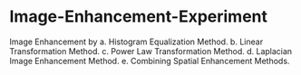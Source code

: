 # Image-Enhancement-Experiment
Image Enhancement by a. Histogram Equalization Method. b. Linear Transformation Method. c. Power Law Transformation Method. d. Laplacian Image Enhancement Method. e. Combining Spatial Enhancement Methods.
